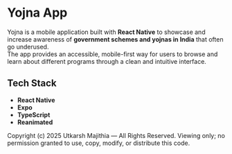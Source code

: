 # Yojna App

Yojna is a mobile application built with **React Native** to showcase and increase awareness of **government schemes and yojnas in India** that often go underused.  
The app provides an accessible, mobile-first way for users to browse and learn about different programs through a clean and intuitive interface.  

## Tech Stack

- **React Native**  
- **Expo**  
- **TypeScript**  
- **Reanimated**  






Copyright (c) 2025 Utkarsh Majithia — All Rights Reserved. Viewing only; no permission granted to use, copy, modify, or distribute this code.
